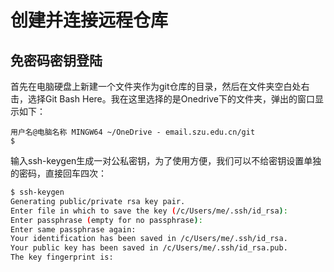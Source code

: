 # 创建并连接远程仓库

## 免密码密钥登陆

首先在电脑硬盘上新建一个文件夹作为git仓库的目录，然后在文件夹空白处右击，选择Git Bash Here。我在这里选择的是Onedrive下的文件夹，弹出的窗口显示如下：

```
用户名@电脑名称 MINGW64 ~/OneDrive - email.szu.edu.cn/git
$
```

输入ssh-keygen生成一对公私密钥，为了使用方便，我们可以不给密钥设置单独的密码，直接回车四次：

```bash
$ ssh-keygen
Generating public/private rsa key pair.
Enter file in which to save the key (/c/Users/me/.ssh/id_rsa):
Enter passphrase (empty for no passphrase):
Enter same passphrase again:
Your identification has been saved in /c/Users/me/.ssh/id_rsa.
Your public key has been saved in /c/Users/me/.ssh/id_rsa.pub.
The key fingerprint is:

```




